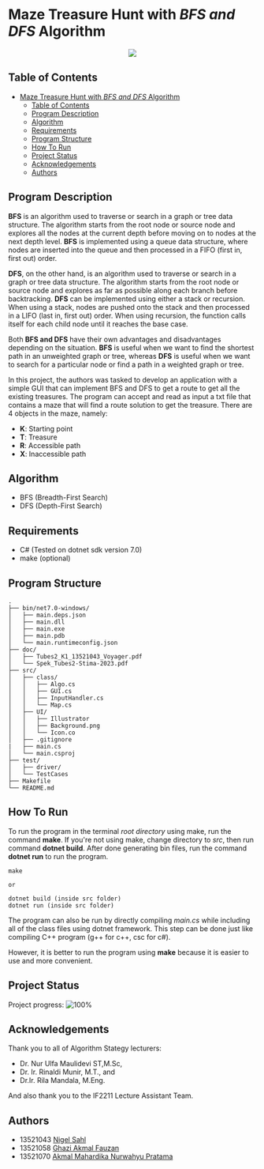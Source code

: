 # Maze Treasure Hunt with _BFS and DFS_ Algorithm

<p align="center">
    <img src= https://drive.google.com/uc?id=1AqT6N7TSQ9cNrc6G4aP71YPvLK8BN2Kp
</p>

## Table of Contents
- [Maze Treasure Hunt with _BFS and DFS_ Algorithm](#maze-treasure-hunt-with-bfs-and-dfs-algorithm)
  - [Table of Contents](#table-of-contents)
  - [Program Description](#program-description)
  - [Algorithm](#algorithm)
  - [Requirements](#requirements)
  - [Program Structure](#program-structure)
  - [How To Run](#how-to-run)
  - [Project Status](#project-status)
  - [Acknowledgements](#acknowledgements)
  - [Authors](#authors)

## Program Description
__BFS__ is an algorithm used to traverse or search in a graph or tree data structure. The algorithm starts from the root node or source node and explores all the nodes at the current depth before moving on to nodes at the next depth level. __BFS__ is implemented using a queue data structure, where nodes are inserted into the queue and then processed in a FIFO (first in, first out) order.

__DFS__, on the other hand, is an algorithm used to traverse or search in a graph or tree data structure. The algorithm starts from the root node or source node and explores as far as possible along each branch before backtracking. __DFS__ can be implemented using either a stack or recursion. When using a stack, nodes are pushed onto the stack and then processed in a LIFO (last in, first out) order. When using recursion, the function calls itself for each child node until it reaches the base case.

Both __BFS and DFS__ have their own advantages and disadvantages depending on the situation. __BFS__ is useful when we want to find the shortest path in an unweighted graph or tree, whereas __DFS__ is useful when we want to search for a particular node or find a path in a weighted graph or tree.

In this project, the authors was tasked to develop an application with a simple GUI that can implement BFS and DFS to get a route to get all the existing treasures. The program can accept and read as input a txt file that contains a maze that will find a route solution to get the treasure. There are 4 objects in the maze, namely:
- __K__: Starting point
- __T__: Treasure
- __R__: Accessible path
- __X__: Inaccessible path

## Algorithm
- BFS (Breadth-First Search)
- DFS (Depth-First Search)

## Requirements
- C# (Tested on dotnet sdk version 7.0)
- make (optional)

## Program Structure
```
.
├── bin/net7.0-windows/
│   ├── main.deps.json
│   ├── main.dll
│   ├── main.exe
│   ├── main.pdb
│   └── main.runtimeconfig.json
├── doc/
│   ├── Tubes2_K1_13521043_Voyager.pdf
│   └── Spek_Tubes2-Stima-2023.pdf
├── src/
│   ├── class/
│   │   ├── Algo.cs
│   │   ├── GUI.cs
│   │   ├── InputHandler.cs
│   │   └── Map.cs
│   ├── UI/
│   │   ├── Illustrator
│   │   ├── Background.png
│   │   └── Icon.co
│   ├── .gitignore
|   ├── main.cs
│   └── main.csproj
├── test/
│   ├── driver/
│   └── TestCases
├── Makefile
└── README.md
```

## How To Run
To run the program in the terminal _root directory_ using make, run the command __make__. If you're not using make, change directory to _src_, then run command __dotnet build__. After done generating bin files, run the command __dotnet run__ to run the program.
```
make

or

dotnet build (inside src folder)
dotnet run (inside src folder)
```
The program can also be run by directly compiling _main.cs_ while including all of the class files using dotnet framework. This step can be done just like compiling C++ program (g++ for c++, csc for c#).

However, it is better to run the program using __make__ because it is easier to use and more convenient.

## Project Status
Project progress: ![100%](https://geps.dev/progress/100)

## Acknowledgements
Thank you to all of Algorithm Stategy lecturers:
- Dr. Nur Ulfa Maulidevi ST,M.Sc,
- Dr. Ir. Rinaldi Munir, M.T., and
- Dr.Ir. Rila Mandala, M.Eng.

And also thank you to the IF2211 Lecture Assistant Team.

## Authors
- 13521043 [Nigel Sahl](https://github.com/NerbFox)
- 13521058 [Ghazi Akmal Fauzan](https://github.com/ghaziakmalf)
- 13521070 [Akmal Mahardika Nurwahyu Pratama](https://github.com/akmaldika)